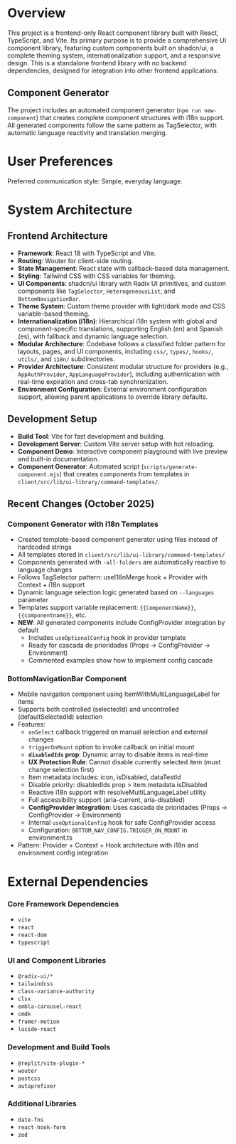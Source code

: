 # Overview

This project is a frontend-only React component library built with React, TypeScript, and Vite. Its primary purpose is to provide a comprehensive UI component library, featuring custom components built on shadcn/ui, a complete theming system, internationalization support, and a responsive design. This is a standalone frontend library with no backend dependencies, designed for integration into other frontend applications.

## Component Generator

The project includes an automated component generator (`npm run new-component`) that creates complete component structures with i18n support. All generated components follow the same pattern as TagSelector, with automatic language reactivity and translation merging.

# User Preferences

Preferred communication style: Simple, everyday language.

# System Architecture

## Frontend Architecture
- **Framework**: React 18 with TypeScript and Vite.
- **Routing**: Wouter for client-side routing.
- **State Management**: React state with callback-based data management.
- **Styling**: Tailwind CSS with CSS variables for theming.
- **UI Components**: shadcn/ui library with Radix UI primitives, and custom components like `TagSelector`, `HeterogeneousList`, and `BottomNavigationBar`.
- **Theme System**: Custom theme provider with light/dark mode and CSS variable-based theming.
- **Internationalization (i18n)**: Hierarchical i18n system with global and component-specific translations, supporting English (en) and Spanish (es), with fallback and dynamic language selection.
- **Modular Architecture**: Codebase follows a classified folder pattern for layouts, pages, and UI components, including `css/`, `types/`, `hooks/`, `utils/`, and `i18n/` subdirectories.
- **Provider Architecture**: Consistent modular structure for providers (e.g., `AppAuthProvider`, `AppLanguageProvider`), including authentication with real-time expiration and cross-tab synchronization.
- **Environment Configuration**: External environment configuration support, allowing parent applications to override library defaults.

## Development Setup
- **Build Tool**: Vite for fast development and building.
- **Development Server**: Custom Vite server setup with hot reloading.
- **Component Demo**: Interactive component playground with live preview and built-in documentation.
- **Component Generator**: Automated script (`scripts/generate-component.mjs`) that creates components from templates in `client/src/lib/ui-library/command-templates/`.

## Recent Changes (October 2025)

### Component Generator with i18n Templates
- Created template-based component generator using files instead of hardcoded strings
- All templates stored in `client/src/lib/ui-library/command-templates/`
- Components generated with `-all-folders` are automatically reactive to language changes
- Follows TagSelector pattern: useI18nMerge hook + Provider with Context + i18n support
- Dynamic language selection logic generated based on `--languages` parameter
- Templates support variable replacement: `{{ComponentName}}`, `{{componentname}}`, etc.
- **NEW**: All generated components include ConfigProvider integration by default
  - Includes `useOptionalConfig` hook in provider template
  - Ready for cascada de prioridades (Props → ConfigProvider → Environment)
  - Commented examples show how to implement config cascade

### BottomNavigationBar Component
- Mobile navigation component using ItemWithMultiLanguageLabel for items
- Supports both controlled (selectedId) and uncontrolled (defaultSelectedId) selection
- Features:
  - `onSelect` callback triggered on manual selection and external changes
  - `triggerOnMount` option to invoke callback on initial mount
  - **`disabledIds` prop**: Dynamic array to disable items in real-time
  - **UX Protection Rule**: Cannot disable currently selected item (must change selection first)
  - Item metadata includes: icon, isDisabled, dataTestId
  - Disable priority: disabledIds prop > item.metadata.isDisabled
  - Reactive i18n support with resolveMultiLanguageLabel utility
  - Full accessibility support (aria-current, aria-disabled)
  - **ConfigProvider Integration**: Uses cascada de prioridades (Props → ConfigProvider → Environment)
  - Internal `useOptionalConfig` hook for safe ConfigProvider access
  - Configuration: `BOTTOM_NAV_CONFIG.TRIGGER_ON_MOUNT` in environment.ts
- Pattern: Provider + Context + Hook architecture with i18n and environment config integration

# External Dependencies

### Core Framework Dependencies
- `vite`
- `react`
- `react-dom`
- `typescript`

### UI and Component Libraries
- `@radix-ui/*`
- `tailwindcss`
- `class-variance-authority`
- `clsx`
- `embla-carousel-react`
- `cmdk`
- `framer-motion`
- `lucide-react`

### Development and Build Tools
- `@replit/vite-plugin-*`
- `wouter`
- `postcss`
- `autoprefixer`

### Additional Libraries
- `date-fns`
- `react-hook-form`
- `zod`